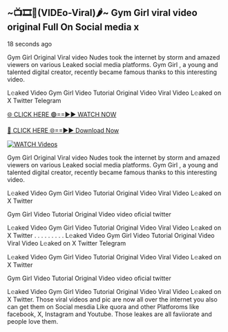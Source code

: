 ## ~📺🎞️👙(VIDEo-Viral)🌶~ Gym Girl     viral video original Full On Social media x 

18 seconds ago

Gym Girl     Original Viral video Nudes took the internet by storm and amazed viewers on various Leaked social media platforms. Gym Girl    , a young and talented digital creator, recently became famous thanks to this interesting video.

L𝚎aked Video Gym Girl     Video Tutorial Original Video Viral Video L𝚎aked on X Twitter Telegram

[🌐 CLICK HERE 🟢==►► WATCH NOW](https://cutt.ly/0rtR8jlR)

[🔴 CLICK HERE 🌐==►► Download Now](https://cutt.ly/SrtR4cwq)

[![WATCH Videos](https://i.imgur.com/dJHk4Zq.gif)](https://cutt.ly/0rtR8jlR)

Gym Girl     Original Viral video Nudes took the internet by storm and amazed viewers on various Leaked social media platforms. Gym Girl     , a young and talented digital creator, recently became famous thanks to this interesting video.

L𝚎aked Video Gym Girl     Video Tutorial Original Video Viral Video L𝚎aked on X Twitter

Gym Girl     Video Tutorial Original Video video oficial twitter

L𝚎aked Video Gym Girl     Video Tutorial Original Video Viral Video L𝚎aked on X Twitter
. . . . . . . . . L𝚎aked Video Gym Girl     Video Tutorial Original Video Viral Video L𝚎aked on X Twitter Telegram

L𝚎aked Video Gym Girl     Video Tutorial Original Video Viral Video L𝚎aked on X Twitter

Gym Girl      Video Tutorial Original Video video oficial twitter

L𝚎aked Video Gym Girl      Video Tutorial Original Video Viral Video L𝚎aked on X Twitter.
Those viral videos and pic are now all over the internet you also can get them on Social mesdia Like quora and other Platforoms like facebook, X, Instagram and Youtube. Those leakes are all faviiorate and people love them.
